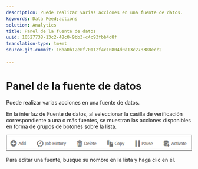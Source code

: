 ```yaml
---
description: Puede realizar varias acciones en una fuente de datos.
keywords: Data Feed;actions
solution: Analytics
title: Panel de la fuente de datos
uuid: 10527738-13c2-48c0-9bb3-c4c93fbb4d8f
translation-type: tm+mt
source-git-commit: 16ba0b12e0f70112f4c10804d0a13c278388ecc2

---
```



# Panel de la fuente de datos

Puede realizar varias acciones en una fuente de datos.

En la interfaz de Fuente de datos, al seleccionar la casilla de verificación correspondiente a una o más fuentes, se muestran las acciones disponibles en forma de grupos de botones sobre la lista.

![](assets/actions.png)

Para editar una fuente, busque su nombre en la lista y haga clic en él.
